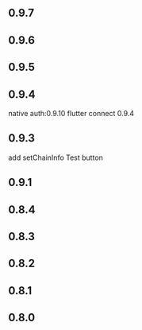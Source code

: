 ## 0.9.7
## 0.9.6
## 0.9.5
## 0.9.4
native auth:0.9.10
flutter connect 0.9.4
## 0.9.3
add setChainInfo Test button
## 0.9.1
## 0.8.4
## 0.8.3

## 0.8.2

## 0.8.1

## 0.8.0


